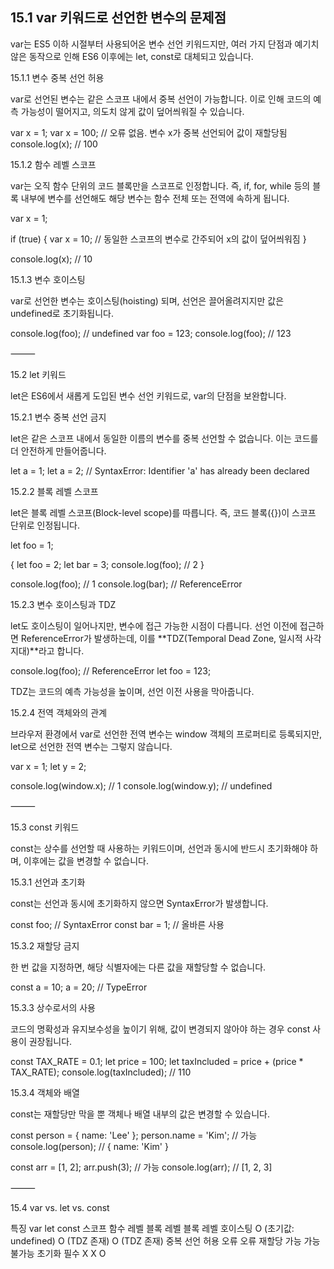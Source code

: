 ## 15.1 var 키워드로 선언한 변수의 문제점

var는 ES5 이하 시절부터 사용되어온 변수 선언 키워드지만, 여러 가지 단점과 예기치 않은 동작으로 인해 ES6 이후에는 let, const로 대체되고 있습니다.

15.1.1 변수 중복 선언 허용

var로 선언된 변수는 같은 스코프 내에서 중복 선언이 가능합니다. 이로 인해 코드의 예측 가능성이 떨어지고, 의도치 않게 값이 덮어씌워질 수 있습니다.

var x = 1;
var x = 100; // 오류 없음. 변수 x가 중복 선언되어 값이 재할당됨
console.log(x); // 100

15.1.2 함수 레벨 스코프

var는 오직 함수 단위의 코드 블록만을 스코프로 인정합니다. 즉, if, for, while 등의 블록 내부에 변수를 선언해도 해당 변수는 함수 전체 또는 전역에 속하게 됩니다.

var x = 1;

if (true) {
  var x = 10; // 동일한 스코프의 변수로 간주되어 x의 값이 덮어씌워짐
}

console.log(x); // 10

15.1.3 변수 호이스팅

var로 선언한 변수는 호이스팅(hoisting) 되며, 선언은 끌어올려지지만 값은 undefined로 초기화됩니다.

console.log(foo); // undefined
var foo = 123;
console.log(foo); // 123



⸻

15.2 let 키워드

let은 ES6에서 새롭게 도입된 변수 선언 키워드로, var의 단점을 보완합니다.

15.2.1 변수 중복 선언 금지

let은 같은 스코프 내에서 동일한 이름의 변수를 중복 선언할 수 없습니다. 이는 코드를 더 안전하게 만들어줍니다.

let a = 1;
let a = 2; // SyntaxError: Identifier 'a' has already been declared

15.2.2 블록 레벨 스코프

let은 블록 레벨 스코프(Block-level scope)를 따릅니다. 즉, 코드 블록({})이 스코프 단위로 인정됩니다.

let foo = 1;

{
  let foo = 2;
  let bar = 3;
  console.log(foo); // 2
}

console.log(foo); // 1
console.log(bar); // ReferenceError

15.2.3 변수 호이스팅과 TDZ

let도 호이스팅이 일어나지만, 변수에 접근 가능한 시점이 다릅니다. 선언 이전에 접근하면 ReferenceError가 발생하는데, 이를 **TDZ(Temporal Dead Zone, 일시적 사각지대)**라고 합니다.

console.log(foo); // ReferenceError
let foo = 123;

TDZ는 코드의 예측 가능성을 높이며, 선언 이전 사용을 막아줍니다.

15.2.4 전역 객체와의 관계

브라우저 환경에서 var로 선언한 전역 변수는 window 객체의 프로퍼티로 등록되지만, let으로 선언한 전역 변수는 그렇지 않습니다.

var x = 1;
let y = 2;

console.log(window.x); // 1
console.log(window.y); // undefined



⸻

15.3 const 키워드

const는 상수를 선언할 때 사용하는 키워드이며, 선언과 동시에 반드시 초기화해야 하며, 이후에는 값을 변경할 수 없습니다.

15.3.1 선언과 초기화

const는 선언과 동시에 초기화하지 않으면 SyntaxError가 발생합니다.

const foo; // SyntaxError
const bar = 1; // 올바른 사용

15.3.2 재할당 금지

한 번 값을 지정하면, 해당 식별자에는 다른 값을 재할당할 수 없습니다.

const a = 10;
a = 20; // TypeError

15.3.3 상수로서의 사용

코드의 명확성과 유지보수성을 높이기 위해, 값이 변경되지 않아야 하는 경우 const 사용이 권장됩니다.

const TAX_RATE = 0.1;
let price = 100;
let taxIncluded = price + (price * TAX_RATE);
console.log(taxIncluded); // 110

15.3.4 객체와 배열

const는 재할당만 막을 뿐 객체나 배열 내부의 값은 변경할 수 있습니다.

const person = { name: 'Lee' };
person.name = 'Kim'; // 가능
console.log(person); // { name: 'Kim' }

const arr = [1, 2];
arr.push(3); // 가능
console.log(arr); // [1, 2, 3]



⸻

15.4 var vs. let vs. const

특징	var	let	const
스코프	함수 레벨	블록 레벨	블록 레벨
호이스팅	O (초기값: undefined)	O (TDZ 존재)	O (TDZ 존재)
중복 선언	허용	오류	오류
재할당	가능	가능	불가능
초기화 필수	X	X	O
